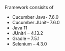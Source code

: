 Framework consisits of 

- Cucumber Java- 7.6.0
- Cucumber JUnit– 7.6.0
- Java 11
- JUnit4 – 4.13.2
- Gradle – 7.5.1
- Selenium – 4.3.0

